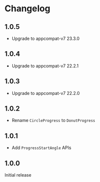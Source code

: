 # Changelog

## 1.0.5

- Upgrade to appcompat-v7 23.3.0

## 1.0.4

- Upgrade to appcompat-v7 22.2.1

## 1.0.3

- Upgrade to appcompat-v7 22.2.0

## 1.0.2

- Rename `CircleProgress` to `DonutProgress`

## 1.0.1

- Add `ProgressStartAngle` APIs

## 1.0.0

Initial release
